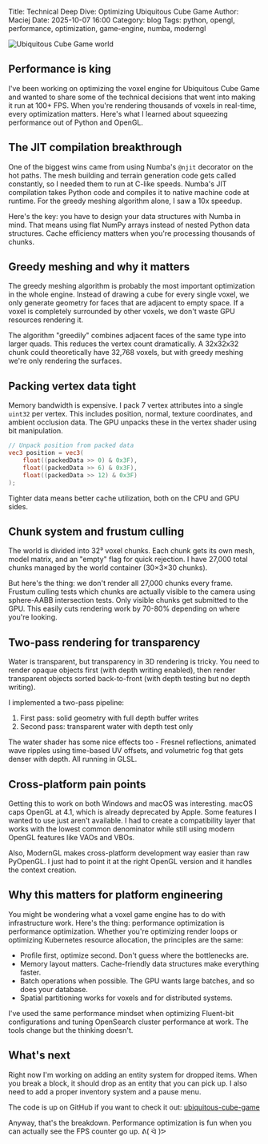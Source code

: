 Title: Technical Deep Dive: Optimizing Ubiquitous Cube Game
Author: Maciej
Date: 2025-10-07 16:00
Category: blog
Tags: python, opengl, performance, optimization, game-engine, numba, moderngl

![Ubiquitous Cube Game world]({static}/img/cube-game-screenshot-00.jpg)

## Performance is king

I've been working on optimizing the voxel engine for Ubiquitous Cube Game and wanted to share some of the technical decisions that went into making it run at 100+ FPS. When you're rendering thousands of voxels in real-time, every optimization matters. Here's what I learned about squeezing performance out of Python and OpenGL.

## The JIT compilation breakthrough

One of the biggest wins came from using Numba's `@njit` decorator on the hot paths. The mesh building and terrain generation code gets called constantly, so I needed them to run at C-like speeds. Numba's JIT compilation takes Python code and compiles it to native machine code at runtime. For the greedy meshing algorithm alone, I saw a 10x speedup.

Here's the key: you have to design your data structures with Numba in mind. That means using flat NumPy arrays instead of nested Python data structures. Cache efficiency matters when you're processing thousands of chunks.

## Greedy meshing and why it matters

The greedy meshing algorithm is probably the most important optimization in the whole engine. Instead of drawing a cube for every single voxel, we only generate geometry for faces that are adjacent to empty space. If a voxel is completely surrounded by other voxels, we don't waste GPU resources rendering it.

The algorithm "greedily" combines adjacent faces of the same type into larger quads. This reduces the vertex count dramatically. A 32x32x32 chunk could theoretically have 32,768 voxels, but with greedy meshing we're only rendering the surfaces.

## Packing vertex data tight

Memory bandwidth is expensive. I pack 7 vertex attributes into a single `uint32` per vertex. This includes position, normal, texture coordinates, and ambient occlusion data. The GPU unpacks these in the vertex shader using bit manipulation.

```glsl
// Unpack position from packed data
vec3 position = vec3(
    float((packedData >> 0) & 0x3F),
    float((packedData >> 6) & 0x3F),
    float((packedData >> 12) & 0x3F)
);
```

Tighter data means better cache utilization, both on the CPU and GPU sides.

## Chunk system and frustum culling

The world is divided into 32³ voxel chunks. Each chunk gets its own mesh, model matrix, and an "empty" flag for quick rejection. I have 27,000 total chunks managed by the world container (30×3×30 chunks).

But here's the thing: we don't render all 27,000 chunks every frame. Frustum culling tests which chunks are actually visible to the camera using sphere-AABB intersection tests. Only visible chunks get submitted to the GPU. This easily cuts rendering work by 70-80% depending on where you're looking.

## Two-pass rendering for transparency

Water is transparent, but transparency in 3D rendering is tricky. You need to render opaque objects first (with depth writing enabled), then render transparent objects sorted back-to-front (with depth testing but no depth writing).

I implemented a two-pass pipeline:
1. First pass: solid geometry with full depth buffer writes
2. Second pass: transparent water with depth test only

The water shader has some nice effects too - Fresnel reflections, animated wave ripples using time-based UV offsets, and volumetric fog that gets denser with depth. All running in GLSL.

## Cross-platform pain points

Getting this to work on both Windows and macOS was interesting. macOS caps OpenGL at 4.1, which is already deprecated by Apple. Some features I wanted to use just aren't available. I had to create a compatibility layer that works with the lowest common denominator while still using modern OpenGL features like VAOs and VBOs.

Also, ModernGL makes cross-platform development way easier than raw PyOpenGL. I just had to point it at the right OpenGL version and it handles the context creation.

## Why this matters for platform engineering

You might be wondering what a voxel game engine has to do with infrastructure work. Here's the thing: performance optimization is performance optimization. Whether you're optimizing render loops or optimizing Kubernetes resource allocation, the principles are the same:

- Profile first, optimize second. Don't guess where the bottlenecks are.
- Memory layout matters. Cache-friendly data structures make everything faster.
- Batch operations when possible. The GPU wants large batches, and so does your database.
- Spatial partitioning works for voxels and for distributed systems.

I've used the same performance mindset when optimizing Fluent-bit configurations and tuning OpenSearch cluster performance at work. The tools change but the thinking doesn't.

## What's next

Right now I'm working on adding an entity system for dropped items. When you break a block, it should drop as an entity that you can pick up. I also need to add a proper inventory system and a pause menu.

The code is up on GitHub if you want to check it out: [ubiquitous-cube-game](https://github.com/Xata/ubiquitous-cube-game)

Anyway, that's the breakdown. Performance optimization is fun when you can actually see the FPS counter go up. ᕕ( ᐛ )ᕗ
